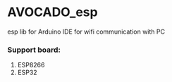 # AVOCADO_esp
esp lib for Arduino IDE for wifi communication with PC

### Support board:
1) ESP8266
2) ESP32
